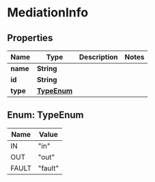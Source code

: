 
# MediationInfo

## Properties
Name | Type | Description | Notes
------------ | ------------- | ------------- | -------------
**name** | **String** |  | 
**id** | **String** |  | 
**type** | [**TypeEnum**](#TypeEnum) |  | 


<a name="TypeEnum"></a>
## Enum: TypeEnum
Name | Value
---- | -----
IN | &quot;in&quot;
OUT | &quot;out&quot;
FAULT | &quot;fault&quot;



